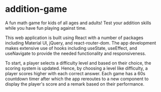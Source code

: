 # addition-game
A fun math game for kids of all ages and adults! Test your addition skills while you have fun playing against time.

This web application is built using React with a number of packages including Material UI, jQuery, and react-router-dom. The app development makes extensive use of hooks including useState, useEffect, and useNavigate to provide the needed functionality and responsiveness.

To start, a player selects a difficulty level and based on their choice, the scoring system is updated. Hence, by choosing a level like difficulty, a player scores higher with each correct answer. Each game has a 60s countdown timer after which the app rereoutes to a new component to display the player's score and a remark based on their performance. 
